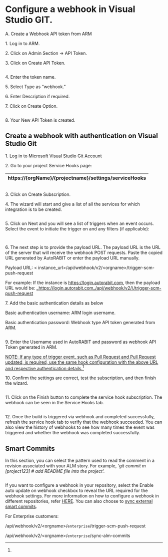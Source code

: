 # Configure a webhook in Visual Studio GIT.

A.      Create a Webhook API token from ARM

1\.      Log in to ARM.

2\.      Click on Admin Section -> API Token.

3\.      Click on Create API Token.

<figure><img src="../../../../../.gitbook/assets/image (16).png" alt=""><figcaption></figcaption></figure>

&#x20;4\.      Enter the token name.

5\.      Select Type as “webhook.”

6\.      Enter Description if required.

7\.      Click on Create Option.

&#x20;

<figure><img src="../../../../../.gitbook/assets/image (17).png" alt=""><figcaption></figcaption></figure>

8\.      Your New API Token is created.

&#x20;

## Create a webhook with authentication on Visual Studio Git

&#x20;

1\. Log in to Microsoft Visual Studio Git Account

2\. Go to your project Service Hooks page:

| https://{orgName}/{projectname}/settings/serviceHooks |
| ----------------------------------------------------- |

<figure><img src="../../../../../.gitbook/assets/image (18).png" alt=""><figcaption></figcaption></figure>

3\. Click on Create Subscription.

4\. The wizard will start and give a list of all the services for which integration is to be created.

<figure><img src="../../../../../.gitbook/assets/image (19).png" alt=""><figcaption></figcaption></figure>

&#x20;5\. Click on Next and you will see a list of triggers when an event occurs. Select the event to initiate the trigger on and any filters (if applicable):

<figure><img src="../../../../../.gitbook/assets/image (20).png" alt=""><figcaption></figcaption></figure>

<figure><img src="../../../../../.gitbook/assets/image (21).png" alt=""><figcaption></figcaption></figure>

6\. The next step is to provide the payload URL. The payload URL is the URL of the server that will receive the webhook POST requests. Paste the copied URL generated by AutoRABIT or enter the payload URL manually.

Payload URL: < instance\_url>/api/webhook/v2/\<orgname>/trigger-scm-push-request

For example: If the instance is https://login.autorabit.com, then the payload URL would be: [_https://login.autorabit.com_/api/webhook/v2/\<orgname>/trigger-scm-push-request](https://login.autorabit.com/api/webhook/v2/%3Corgname%3E/trigger-scm-push-request)

&#x20;

7\. Add the basic authentication details as below

Basic authentication username: ARM login username.

Basic authentication password: Webhook type API token generated from ARM.

<figure><img src="../../../../../.gitbook/assets/image (22).png" alt=""><figcaption></figcaption></figure>

9\.      Enter the Username used in AutoRABIT and password as webhook API Token generated in ARM.

[NOTE: If any type of trigger event, such as Pull Request and Pull Request updated, is required, use the same hook configuration with the above URL and respective authentication details.](#user-content-fn-1)[^1]

10\.  Confirm the settings are correct, test the subscription, and then finish the wizard.

<figure><img src="../../../../../.gitbook/assets/image (23).png" alt=""><figcaption></figcaption></figure>

11\.  Click on the Finish button to complete the service hook subscription. The webhook can be seen in the Service Hooks tab.

<figure><img src="../../../../../.gitbook/assets/image (24).png" alt=""><figcaption></figcaption></figure>

12\.  Once the build is triggered via webhook and completed successfully, refresh the service hook tab to verify that the webhook succeeded. You can also view the history of webhooks to see how many times the event was triggered and whether the webhook was completed successfully.

&#x20;

## Smart Commits

In this section, you can select the pattern used to read the comment in a revision associated with your ALM story. For example, _'git commit m \[project123] # add README file into the project'._

<figure><img src="../../../../../.gitbook/assets/image (25).png" alt=""><figcaption></figcaption></figure>

If you want to configure a webhook in your repository, select the Enable auto update on webhook checkbox to reveal the URL required for the webhook settings. For more information on how to configure a webhook in different repositories, refer [HERE](file://product-guides/arm/arm-features/webhooks). You can also choose to [sync external smart commits](file://product-guides/arm/arm-features/version-control/introduction-to-version-control/version-control-repositories-summary).

&#x20;

For Enterprise customers:

/api/webhook/v2/\<orgname>/`enterprise`/trigger-scm-push-request

/api/webhook/v2/\<orgname>/`enterprise`/sync-alm-commits

&#x20;

&#x20;

&#x20;

[^1]: 
